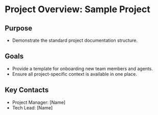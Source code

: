 # Project Overview: Sample Project

## Purpose
- Demonstrate the standard project documentation structure.

## Goals
- Provide a template for onboarding new team members and agents.
- Ensure all project-specific context is available in one place.

## Key Contacts
- Project Manager: [Name]
- Tech Lead: [Name] 